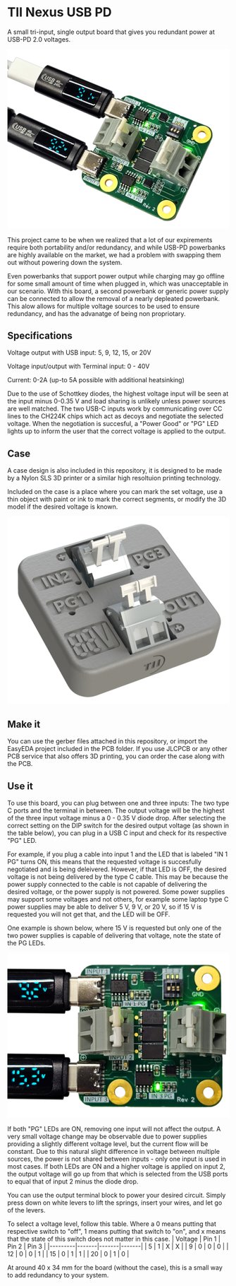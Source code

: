 # TII Nexus USB PD

A small tri-input, single output board that gives you redundant power at USB-PD 2.0 voltages.
<p align="center">  <img src="photos/CoverPhoto.png"/>   </p>

This project came to be when we realized that a lot of our expirements require both portability and/or redundancy, and while USB-PD powerbanks are highly available on the market, we had a problem with swapping them out without powering down the system. 

Even powerbanks that support power output while charging may go offline for some small amount of time when plugged in, which was unacceptable in our scenario. With this board, a second powerbank or generic power supply can be connected to allow the removal of a nearly depleated powerbank. This alow allows for multiple voltage sources to be used to ensure redundancy, and has the advanatge of being non propriotary.

## Specifications
Voltage output with USB input: 5, 9, 12, 15, or 20V

Voltage input/output with Terminal input: 0 - 40V

Current: 0-2A (up-to 5A possible with additional heatsinking)

Due to the use of Schottkey diodes, the highest voltage input will be seen at the input minus 0-0.35 V and load sharing is unlikely unless power sources are well matched. The two USB-C inputs work by communicating over CC lines to the CH224K chips which act as decoys and negotiate the selected voltage. When the negotiation is succesful, a "Power Good" or "PG" LED lights up to inform the user that the correct voltage is applied to the output.

## Case
A case design is also included in this repository, it is designed to be made by a Nylon SLS 3D printer or a similar high resoltuion printing technology.

Included on the case is a place where you can mark the set voltage, use a thin object with paint or ink to mark the correct segments, or modify the 3D model if the desired voltage is known.
<p align="center">  <img src="photos/RenderCase.png"/>   </p>

## Make it
You can use the gerber files attached in this repository, or import the EasyEDA project included in the PCB folder. If you use JLCPCB or any other PCB service that also offers 3D printing, you can order the case along with the PCB.

## Use it
To use this board, you can plug between one and three inputs: The two type C ports and the terminal in between. The output voltage will be the highest of the three input voltage minus a 0 - 0.35 V diode drop. After selecting the correct setting on the DIP switch for the desired output voltage (as shown in the table below), you can plug in a USB C input and check for its respective "PG" LED. 

For example, if you plug a cable into input 1 and the LED that is labeled "IN 1 PG" turns ON, this means that the requested voltage is succesfully negotiated and is being deleivered. However, if that LED is OFF, the desired voltage is not being delivered by the type C cable. This may be because the power supply connected to the cable is not capable of delivering the desired voltage, or the power supply is not powered. Some power supplies may support some voltages and not others, for example some laptop type C power supplies may be able to deliver 5 V, 9 V, or 20 V, so if 15 V is requested you will not get that, and the LED will be OFF. 

One example is shown below, where 15 V is requested but only one of the two power supplies is capable of delivering that voltage, note the state of the PG LEDs.
<p align="center">  <img src="photos/PDUnsupported.png"/>   </p>

If both "PG" LEDs are ON, removing one input will not affect the output. A very small voltage change may be observable due to power supplies providing a slightly different voltage level, but the current flow will be constant. Due to this natural slight difference in voltage between multiple sources, the power is not shared between inputs - only one input is used in most cases. If both LEDs are ON and a higher voltage is applied on input 2, the output voltage will go up from that which is selected from the USB ports to equal that of input 2 minus the diode drop.

You can use the output terminal block to power your desired circuit. Simply press down on white levers to lift the springs, insert your wires, and let go of the levers.

To select a voltage level, follow this table. Where a 0 means putting that respective switch to "off", 1 means putting that switch to "on", and x means that the state of this switch does not matter in this case.
| Voltage | Pin 1 | Pin 2 | Pin 3 |
|---------|-------|-------|-------|
| 5       | 1     | X     | X     |
| 9       | 0     | 0     | 0     |
| 12      | 0     | 0     | 1     |
| 15      | 0     | 1     | 1     |
| 20      | 0     | 1     | 0     |

At around 40 x 34 mm for the board (without the case), this is a small way to add redundancy to your system.
